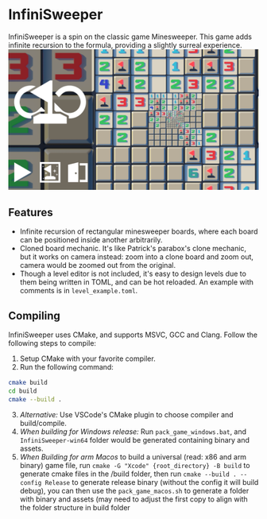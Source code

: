 # InfiniSweeper
InfiniSweeper is a spin on the classic game Minesweeper. This game adds infinite recursion to the formula, providing a slightly surreal experience.
![Menu Screenshot](https://raw.githubusercontent.com/Ataraxia-Mechanica/InfiniSweeper/master/screenshots/Title.png)
## Features
- Infinite recursion of rectangular minesweeper boards, where each board can be positioned inside another arbitrarily.
- Cloned board mechanic. It's like Patrick's parabox's clone mechanic, but it works on camera instead: zoom into a clone board and zoom out, camera would be zoomed out from the original.
- Though a level editor is not included, it's easy to design levels due to them being written in TOML, and can be hot reloaded. An example with comments is in `level_example.toml`.
## Compiling
InfiniSweeper uses CMake, and supports MSVC, GCC and Clang.
Follow the following steps to compile:
1. Setup CMake with your favorite compiler.
2. Run the following command:
```bash
cmake build
cd build
cmake --build .
```
3. *Alternative:* Use VSCode's CMake plugin to choose compiler and build/compile.
4. *When building for Windows release:* Run `pack_game_windows.bat`, and `InfiniSweeper-win64` folder would be generated containing binary and assets.
5. *When Building for arm Macos* to build a universal (read: x86 and arm binary) game file, run `cmake -G "Xcode" {root_directory} -B build` to generate cmake files in the /build folder, then run `cmake --build . --config Release` to generate release binary (without the config it will build debug), you can then use the `pack_game_macos.sh` to generate a folder with binary and assets (may need to adjust the first copy to align with the folder structure in build folder
